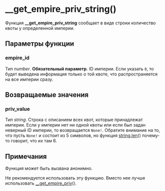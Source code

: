 # __get_empire_priv_string()
Функция **__get_empire_priv_string** сообщает в виде строки количество квоты у определенной империи.

## Параметры функции
### empire_id
Тип *number*. **Обязательный параметр**. ID империи. Если указать `0`, то будет выведена информация только о той квоте, что распространяется на все империи сразу.

## Возвращаемые значения
### priv_value
Тип *string*. Строка с описанием всех квот, которые принадлежат империи. Если у империи нет ни одной квоты или если был задан неверный ID империи, то возвращается `None!`. Обратите внимание на то, что пусть `None!` и состоит из 5 символов, но функция [string.len](../string/string.len.md)() почему-то говорит, что их там 6.

## Примечания
Функция может быть вызвана анонимно.

Не рекомендуется использовать эту функцию. Вместо нее лучше использовать [__get_empire_priv](../global/__get_empire_priv.md)().